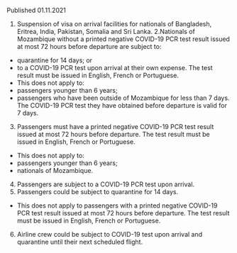Published 01.11.2021
1. Suspension of visa on arrival facilities for nationals of Bangladesh, Eritrea, India, Pakistan, Somalia and Sri Lanka.
2.Nationals of Mozambique without a printed negative COVID-19 PCR test result issued at most 72 hours before departure are subject to:
- quarantine for 14 days; or
- to a COVID-19 PCR test upon arrival at their own expense.
The test result must be issued in English, French or Portuguese.
- This does not apply to:
- passengers younger than 6 years;
- passengers who have been outside of Mozambique for less than 7 days. The COVID-19 PCR test they have obtained before departure is valid for 7 days.
3. Passengers must have a printed negative COVID-19 PCR test result issued at most 72 hours before departure. The test result must be issued in English, French or Portuguese.
- This does not apply to:
- passengers younger than 6 years;
- nationals of Mozambique.
4. Passengers are subject to a COVID-19 PCR test upon arrival.
5. Passengers could be subject to quarantine for 14 days.
- This does not apply to passengers with a printed negative COVID-19 PCR test result issued at most 72 hours before departure. The test result must be issued in English, French or Portuguese.
6. Airline crew could be subject to COVID-19 test upon arrival and quarantine until their next scheduled flight.